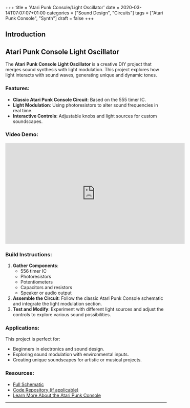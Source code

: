 +++
title = 'Atari Punk Console/Light Oscillator'
date = 2020-03-14T07:07:07+01:00
categories = ["Sound Design", "Circuits"]
tags = ["Atari Punk Console", "Synth"]
draft = false
+++
## Introduction
## Atari Punk Console Light Oscillator

The **Atari Punk Console Light Oscillator** is a creative DIY project that merges sound synthesis with light modulation. This project explores how light interacts with sound waves, generating unique and dynamic tones.

### Features:
- **Classic Atari Punk Console Circuit**: Based on the 555 timer IC.
- **Light Modulation**: Using photoresistors to alter sound frequencies in real time.
- **Interactive Controls**: Adjustable knobs and light sources for custom soundscapes.

### Video Demo:
<iframe width="560" height="315" src="https://www.youtube.com/embed/OZ75F2cR6MM?si=t29WIHXWnEJqbJF3" frameborder="0" allow="accelerometer; autoplay; clipboard-write; encrypted-media; gyroscope; picture-in-picture" allowfullscreen></iframe>

### Build Instructions:
1. **Gather Components**: 
    - 556 timer IC
    - Photoresistors
    - Potentiometers
    - Capacitors and resistors
    - Speaker or audio output
2. **Assemble the Circuit**: Follow the classic Atari Punk Console schematic and integrate the light modulation section.
3. **Test and Modify**: Experiment with different light sources and adjust the controls to explore various sound possibilities.

### Applications:
This project is perfect for:
- Beginners in electronics and sound design.
- Exploring sound modulation with environmental inputs.
- Creating unique soundscapes for artistic or musical projects.

### Resources:
- [Full Schematic](#)
- [Code Repository (if applicable)](#)
- [Learn More About the Atari Punk Console](https://example.com)

---

